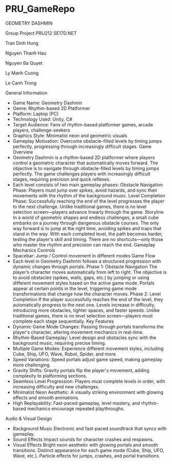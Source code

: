 # PRU_GameRepo
GEOMETRY DASHMIN

Group Project PRU212 SE17D.NET

Tran Dinh Hung

Nguyen Thanh Hau

Nguyen Ba Quyet

Ly Manh Cuong

Le Canh Trong

General Information
+ Game Name: Geometry Dashmin
+ Genre: Rhythm-based 2D Platformer
+ Platform: Laptop (PC)
+ Technology Used: Unity, C#
+ Target Audience: Fans of rhythm-based platformer games, arcade players, challenge-seekers
+ Graphics Style: Minimalist neon and geometric visuals
+ Gameplay Motivation: Overcome obstacle-filled levels by timing jumps perfectly, progressing through increasingly difficult stages.
Game Overview
+ Geometry Dashmin is a rhythm-based 2D platformer where players control a geometric character that automatically moves forward. The objective is to navigate through obstacle-filled levels by timing jumps perfectly. The game challenges players with increasingly difficult stages, requiring precision and quick reflexes.
+ Each level consists of two main gameplay phases:
Obstacle Navigation Phase: Players must jump over spikes, avoid hazards, and sync their movements with the rhythm of the background music.
Level Completion Phase: Successfully reaching the end of the level progresses the player to the next challenge. Unlike traditional games, there is no level selection screen—players advance linearly through the game.
Storyline
In a world of geometric shapes and endless challenges, a small cube embarks on a journey through dangerous obstacle courses. The only way forward is to jump at the right time, avoiding spikes and traps that stand in the way.
With each completed level, the path becomes harder, testing the player's skill and timing. There are no shortcuts—only those who master the rhythm and precision can reach the end.
Gameplay Mechanics
 Controls
+ Spacebar: Jump / Control movement in different modes
Game Flow
+ Each level in Geometry Dashmin follows a structured progression with dynamic changes through portals.
Phase 1: Obstacle Navigation
The player’s character moves automatically from left to right.
The objective is to avoid obstacles (spikes, walls, gaps, etc.) by jumping or using different movement styles based on the active game mode.
Portals appear at certain points in the level, triggering game mode transformations that change how the character moves.
Phase 2: Level Completion
If the player successfully reaches the end of the level, they automatically progress to the next one.
Levels increase in difficulty, introducing more obstacles, tighter spaces, and faster speeds.
Unlike traditional games, there is no level selection screen—players must complete each stage sequentially.
Key Features
+ Dynamic Game Mode Changes: Passing through portals transforms the player's character, altering movement mechanics in real-time.
+ Rhythm-Based Gameplay: Level design and obstacles sync with the background music, requiring precise timing.
+ Multiple Game Modes: Experience different movement styles, including Cube, Ship, UFO, Wave, Robot, Spider, and more.
+ Speed Variations: Speed portals adjust game speed, making gameplay more challenging.
+ Gravity Shifts: Gravity portals flip the player's movement, adding complexity to platforming sections.
+ Seamless Level Progression: Players must complete levels in order, with increasing difficulty and new challenges.
+ Minimalist Neon Aesthetic: A visually striking environment with glowing effects and smooth animations.
+ High Replayability: Fast-paced gameplay, level mastery, and rhythm-based mechanics encourage repeated playthroughs.

Audio & Visual Design
+ Background Music
Electronic and fast-paced soundtrack that syncs with gameplay.
+ Sound Effects
Impact sounds for character crashes and respawns.
+ Visual Effects
Bright neon aesthetic with glowing portals and smooth transitions.
Distinct appearance for each game mode (Cube, Ship, UFO, Wave, etc.).
Particle effects for jumps, crashes, and portal transitions.
